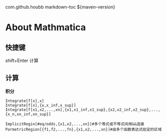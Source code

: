 <dependency>
    <groupId>com.github.houbb</groupId>
    <artifactId>markdown-toc</artifactId>
    <version>${maven-version}</version>
</dependency>

# About Mathmatica

## 快捷键
shift+Enter 计算

## 计算

**积分**
```
Integrate[f[x],x]
Integrate[f[x],{x,x_inf,x_sup}]
Integrate[f[x1,x2,...,xn],{x1,x1_inf,x1_sup},{x2,x2_inf,x2_sup},...,{x_n,xn_inf,xn_sup}]

ImplicitRegin[#eq/odds,{x1,x2,...,xn}]#多个等式或不等式间用&&连接
ParmetricRegion[{f1,f2,...,fn},{x1,x2,...,xn}]#由多个函数表达式给定的区域
```
